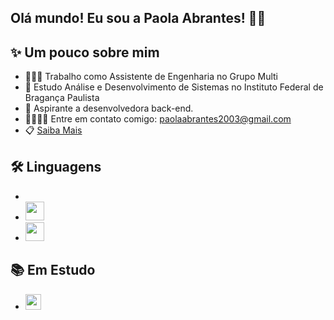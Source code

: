 ## Olá mundo! Eu sou a Paola Abrantes! 👋🏻

## ✨ Um pouco sobre mim
- 👩🏻‍💻 Trabalho como Assistente de Engenharia no Grupo Multi
- 📔 Estudo Análise e Desenvolvimento de Sistemas no Instituto Federal de Bragança Paulista
- 💭 Aspirante a desenvolvedora back-end.
- 🫱🏼‍🫲🏻 Entre em contato comigo: paolaabrantes2003@gmail.com
- 📋 <a href=“https://paolaabrantes.github.io/“>Saiba Mais</a>


## 🛠️ Linguagens
- <img src="https://img.icons8.com/?size=100&id=25423&format=png&color=000000" width="15px">
- <img src="https://img.icons8.com/?size=100&id=112069&format=png&color=000000" width="30px">
- <img src="https://img.icons8.com/?size=100&id=112747&format=png&color=000000" width="30px">


## 📚 Em Estudo
- <img src="https://img.icons8.com/?size=100&id=24045&format=png&color=000000" width="25px">
